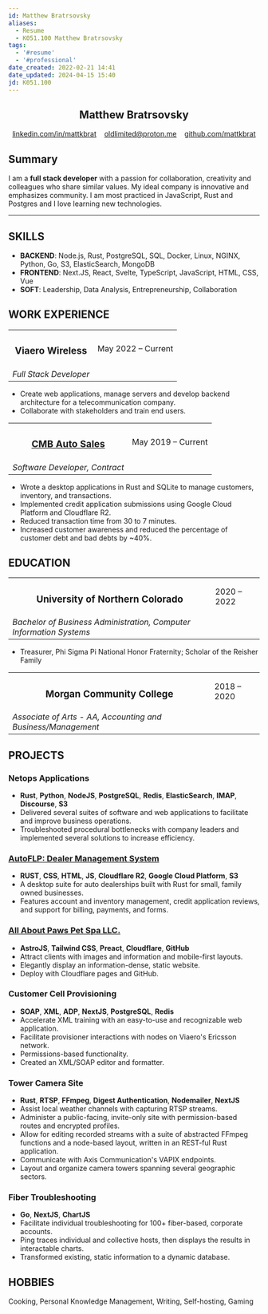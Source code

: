 ```yaml
---
id: Matthew Bratrsovsky
aliases:
  - Resume
  - K051.100 Matthew Bratrsovsky
tags:
  - '#resume'
  - '#professional'
date_created: 2022-02-21 14:41
date_updated: 2024-04-15 15:40
jd: K051.100
---
```


<section class="profile" style="text-align: center">
	<h1>Matthew Bratrsovsky</h1>
	<div
		id="profile-links"
		style="display: flex; text-align: center; justify-content: space-around; flex: 1"
	>
		<a target="_blank" href="https://linkedin.com/in/mattkbrat">linkedin.com/in/mattkbrat</a>
		<a target="_blank" href="mailto:oldlimited@proton.me">oldlimited@proton.me</a>
		<a target="_blank" href="https://github.com/mattkbrat">github.com/mattkbrat</a>
	</div>
</section>

## Summary

I am a **full stack developer** with a passion for collaboration, creativity and colleagues who share similar values. My ideal company is innovative and emphasizes community. I am most practiced in JavaScript, Rust and Postgres and I love learning new technologies.

---

## SKILLS

- **BACKEND**: Node.js, Rust, PostgreSQL, SQL, Docker, Linux, NGINX, Python, Go, S3, ElasticSearch, MongoDB
- **FRONTEND**: Next.JS, React, Svelte, TypeScript, JavaScript, HTML, CSS, Vue
- **SOFT**: Leadership, Data Analysis, Entrepreneurship, Collaboration

## WORK EXPERIENCE

<table id="title-date-table">
<tr>
<th><h3>Viaero Wireless</h3></th>
<td>May 2022 – Current</td>
</tr>
<tr>
<td>
<i>Full Stack Developer</i>
</td>
</table>

- Create web applications, manage servers and develop backend architecture for a telecommunication company.
- Collaborate with stakeholders and train end users.

<table id="title-date-table">
<tr>
<th><h3>
<a href="https://cmbautosales.com">
CMB Auto Sales
</a>
</h3></th>
<td>May 2019 – Current</td>
</tr>
<tr>
<td>
<i>Software Developer, Contract</i>
</td>
</table>

- Wrote a desktop applications in Rust and SQLite to manage customers, inventory, and transactions.
- Implemented credit application submissions using Google Cloud Platform and Cloudflare R2.
- Reduced transaction time from 30 to 7 minutes.
- Increased customer awareness and reduced the percentage of customer debt and bad debts by ~40%.

## EDUCATION

<table id="title-date-table">
<tr>
<th><h3>
<p>
University of Northern Colorado 
</p>
</h3></th>
<td>
2020 – 2022
</td>
</tr>
<tr>
<td>
<i>Bachelor of Business Administration, Computer Information Systems</i>
</td>
</tr>
</table>

- Treasurer, Phi Sigma Pi National Honor Fraternity; Scholar of the Reisher Family

<table id="title-date-table">
<tr>
<th><h3>
<p>
Morgan Community College
</p>
</h3></th>
<td>
2018 – 2020
</td>
</tr>
<tr>
<td>
<i>Associate of Arts - AA, Accounting and Business/Management</i>
</td>
</table>

## PROJECTS

### Netops Applications


- **Rust**, **Python**, **NodeJS**, **PostgreSQL**, **Redis**, **ElasticSearch**, **IMAP**, **Discourse**, **S3**
- Delivered several suites of software and web applications to facilitate and improve business operations.
- Troubleshooted procedural bottlenecks with company leaders and implemented several solutions to increase efficiency.

### [AutoFLP: Dealer Management System](https://github.com/mattkbrat/autoflp-desktop)

- **RUST**, **CSS**, **HTML**, **JS**, **Cloudflare R2**, **Google Cloud Platform**, **S3**
- A desktop suite for auto dealerships built with Rust for small, family owned businesses.
- Features account and inventory management, credit application reviews, and support for billing, payments, and forms.

### [All About Paws Pet Spa LLC.](https://www.fortmorgangrooming.com)

- **AstroJS**, **Tailwind CSS**, **Preact**, **Cloudflare**, **GitHub**
- Attract clients with images and information and mobile-first layouts.
- Elegantly display an information-dense, static website.
- Deploy with Cloudflare pages and GitHub.

### Customer Cell Provisioning

- **SOAP**, **XML**, **ADP**, **NextJS**, **PostgreSQL**, **Redis**
- Accelerate XML training with an easy-to-use and recognizable web application.
- Facilitate provisioner interactions with nodes on Viaero's Ericsson network.
- Permissions-based functionality.
- Created an XML/SOAP editor and formatter.

### Tower Camera Site

- **Rust**, **RTSP**, **FFmpeg**, **Digest Authentication**, **Nodemailer**, **NextJS**
- Assist local weather channels with capturing RTSP streams.
- Administer a public-facing, invite-only site with permission-based routes and encrypted profiles.
- Allow for editing recorded streams with a suite of abstracted FFmpeg functions and a node-based layout, written in an REST-ful Rust application.
- Communicate with Axis Communication's VAPIX endpoints.
- Layout and organize camera towers spanning several geographic sectors.

### Fiber Troubleshooting

- **Go**, **NextJS**, **ChartJS**
- Facilitate individual troubleshooting for 100+ fiber-based, corporate accounts.
- Ping traces individual and collective hosts, then displays the results in interactable charts.
- Transformed existing, static information to a dynamic database.

## HOBBIES

Cooking, Personal Knowledge Management, Writing, Self-hosting, Gaming
